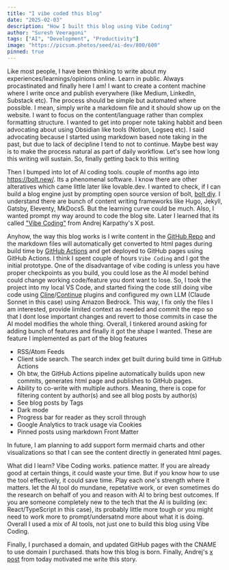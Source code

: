 ```yaml
---
title: "I vibe coded this blog"
date: "2025-02-03"
description: "How I built this blog using Vibe Coding"
author: "Suresh Veeragoni"
tags: ["AI", "Development", "Productivity"]
image: "https://picsum.photos/seed/ai-dev/800/600"
pinned: true
---
```


Like most people, I have been thinking to write about my experiences/learnings/opinions online. Learn in public. Always procastinated and finally here I am!
I want to create a content machine where I write once and publish everywhere (like Medium, LinkedIn, Substack etc).
The process should be simple but automated where possible. I mean, simply write a markdown file and it should show up on the website. I want to focus on the content/language rather than complex formatting structure. I wanted to get into proper note taking habbit and been advocating about using Obsidian like tools (Notion, Logseq etc). I said advocating because I started using markdown based note taking in the past, but due to lack of decipline I tend to not to continue. Maybe best way is to make the process natural as part of daily workflow. Let's see how long this writing will sustain. So, finally getting back to this writing

Then I bumped into lot of AI coding tools. couple of months ago into https://bolt.new/. Its a phenomenal software. I know there are other alteratives which came little later like lovable.dev. I wanted to check, if I can build a blog engine just by prompting open source version of bolt, [bolt diy](https://github.com/stackblitz-labs/bolt.diy). I understand there are bunch of content writing frameworks like Hugo, Jekyll, Gatsby, Eleventy, MkDocs5. But the learning curve could be much. Also, I wanted prompt my way around to code the blog site. Later I learned that its called ["Vibe Coding"](https://x.com/karpathy/status/1886192184808149383) from Andrej Karpathy's X post.

Anyhow, the way this blog works is I write content in the [GitHub Repo](https://github.com/veeragoni/blog/tree/main/content/posts) and the markdown files will automatically get converted to html pages during build time by [GitHub Actions](https://github.com/veeragoni/blog/actions/workflows/deploy.yml) and get deployed to GitHub pages using GitHub Actions. I think I spent couple of hours `Vibe Coding` and I got the initial prototype. One of the disadvantage of vibe coding is unless you have proper checkpoints as you build, you could lose as the AI model behind could change working code/feature you dont want to lose. So, I took the project into my local VS Code, and started fixing the code still doing vibe code using [Cline](https://github.com/cline/cline)/[Continue](https://github.com/continuedev/continue) plugins and configured my own LLM (Claude Sonnet in this case) using Amazon Bedrock. This way, I fix only the files I am interested, provide limited context as needed and commit the repo so that I dont lose important changes and revert to those commits in case the AI model modifies the whole thing. Overall, I tinkered around asking for adding bunch of features and finally it got the shape I wanted. These are feature I implemented as part of the blog features

- RSS/Atom Feeds
- Client side search. The search index get built during build time in GitHub Actions
- Oh btw, the GitHub Actions pipeline automatically builds upon new commits, generates html page and publishes to GitHub pages.
- Ability to co-write with multiple authors. Meaning, there is cope for filtering content by author(s) and see all blog posts by author(s)
- See blog posts by Tags
- Dark mode
- Progress bar for reader as they scroll through
- Google Analytics to track usage via Cookies
- Pinned posts using markdown Front Matter

In future, I am planning to add support form mermaid charts and other visualizations so that I can see the content directly in generated html pages. 

What did I learn? Vibe Coding works. patience matter. If you are already good at certain things, it could waste your time. But if you know how to use the tool effectively, it could save time. Play each one's strength where it matters. let the AI tool do mundane, repetative work, or even sometimes do the research on behalf of you and reason with AI to bring best outcomes. If you are someone completely new to the tech that the AI is building (ex: React/TypeScript in this case), its probably little more tough or you might need to work more to prompt/undersatnd more about what it is doing. Overall I used a mix of AI tools, not just one to build this blog using Vibe Coding. 

Finally, I purchased a domain, and updated GitHub pages with the CNAME to use domain I purchased. thats how this blog is born. Finally, Andrej's [x post](https://x.com/karpathy/status/1886192184808149383) from today motivated me write this story.


